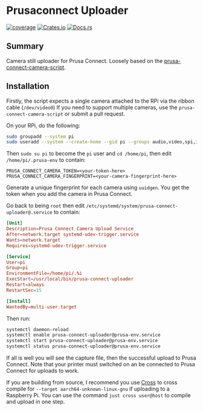 # Prusaconnect Uploader

[![coverage](https://shields.io/endpoint?url=https://raw.githubusercontent.com/jlyonsmith/prusaconnect_uploader/main/coverage.json)](https://github.com/jlyonsmith/prusaconnect_uploader/blob/main/coverage.json)
[![Crates.io](https://img.shields.io/crates/v/prusaconnect_uploader.svg)](https://crates.io/crates/prusaconnect_uploader)
[![Docs.rs](https://docs.rs/prusaconnect_uploader/badge.svg)](https://docs.rs/prusaconnect_uploader)

## Summary

Camera still uploader for Prusa Connect.  Loosely based on the [prusa-connect-camera-script](https://github.com/nvtkaszpir/prusa-connect-camera-script).

## Installation

Firstly, the script expects a single camera attached to the RPi via the ribbon cable (`/dev/video0`)  If you need to support multiple cameras, use the `prusa-connect-camera-script` or submit a pull request.

On your RPi, do the following:

```sh
sudo groupadd --system pi
sudo useradd --system --create-home --gid pi --groups audio,video,spi,i2c,gpio pi # Only video is strictly necessary
```

Then `sudo su pi` to become the `pi` user and `cd /home/pi`, then edit `/home/pi/.prusa-env` to contain:

```env
PRUSA_CONNECT_CAMERA_TOKEN=<your-token-here>
PRUSA_CONNECT_CAMERA_FINGERPRINT=<your-camera-fingerprint-here>
```

Generate a unique fingerprint for each camera using `uuidgen`.  You get the token when you add the camera in Prusa Connect.

Go back to being `root` then edit `/etc/systemd/system/prusa-connect-uploader@.service` to contain:

```conf
[Unit]
Description=Prusa Connect Camera Upload Service
After=network.target systemd-udev-trigger.service
Wants=network.target
Requires=systemd-udev-trigger.service

[Service]
User=pi
Group=pi
EnvironmentFile=/home/pi/.%i
ExecStart=/usr/local/bin/prusa-connect-uploader
Restart=always
RestartSec=15

[Install]
WantedBy=multi-user.target
```

Then run:

```bash
systemctl daemon-reload
systemctl enable prusa-connect-uploader@prusa-env.service
systemctl start prusa-connect-uploader@prusa-env.service
systemctl status prusa-connect-uploader@prusa-env.service
```

If all is well you will see the capture file, then the successful upload to Prusa Connect. Note that your printer must switched on an be connected to Prusa Connect for uploads to work.

If you are building from source, I recommend you use [Cross](https://github.com/cross-rs/cross) to cross compile for `--target aarch64-unknown-linux-gnu` if uploading to a Raspberry Pi. You can use the command `just cross user@host` to compile and upload in one step.
